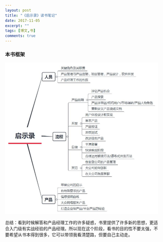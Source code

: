 ```yaml
---
layout: post
title: "《启示录》读书笔记"
date: 2017-11-05
excerpt: ""
tags: [博文,书]
comments: true
---
```


### 本书框架

![启示录](../assets/img/post-img/note-of-qishilu/启示录.jpg)


总结：看到时候解答和产品经理工作的许多疑惑，书里提供了许多新的思想，更适合入门级有实战经验的产品经理。所以现在这个阶段，看书的目的性不要太强，不要希望从书本得到很多，它可以带领我看清楚路，但要自己主动走。